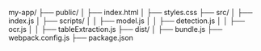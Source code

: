 my-app/
├── public/
│   ├── index.html
│   ├── styles.css
├── src/
│   ├── index.js
│   ├── scripts/
│   │   ├── model.js
│   │   ├── detection.js
│   │   ├── ocr.js
│   │   ├── tableExtraction.js
├── dist/
│   ├── bundle.js
├── webpack.config.js
├── package.json



